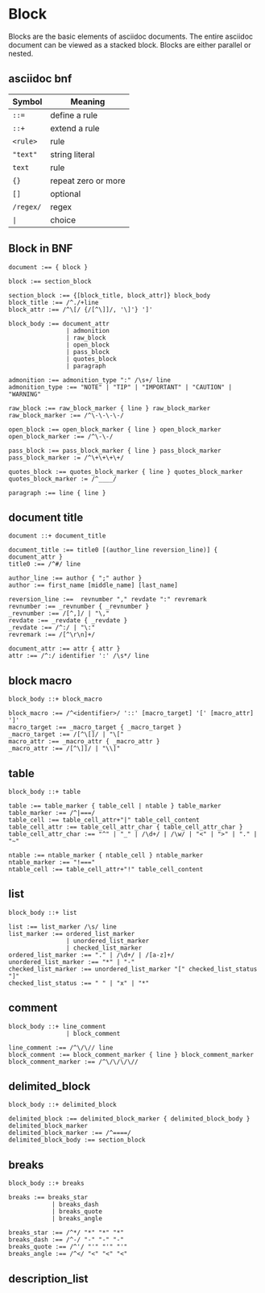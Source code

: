 # Block

Blocks are the basic elements of asciidoc documents. The entire asciidoc document can be viewed as a stacked block.
Blocks are either parallel or nested.

## asciidoc bnf

| Symbol    | Meaning             |
|-----------|---------------------|
| `::=`     | define a rule       |
| `::+`     | extend a rule       |
| `<rule>`  | rule                |
| `"text"`  | string literal      |
| `text`    | rule                |
| `{}`      | repeat zero or more |
| `[]`      | optional            |
| `/regex/` | regex               |
| `\|`      | choice              |

## Block in BNF


```bnf
document :== { block }

block :== section_block

section_block :== {[block_title, block_attr]} block_body
block_title :== /^./+line
block_attr :== /^\[/ {/[^\]]/, '\]'} ']'

block_body :== document_attr
                | admonition
                | raw_block
                | open_block
                | pass_block
                | quotes_block
                | paragraph

admonition :== admonition_type ":" /\s+/ line
admonition_type :== "NOTE" | "TIP" | "IMPORTANT" | "CAUTION" | "WARNING"

raw_block :== raw_block_marker { line } raw_block_marker
raw_block_marker :== /^\-\-\-\-/

open_block :== open_block_marker { line } open_block_marker
open_block_marker :== /^\-\-/

pass_block :== pass_block_marker { line } pass_block_marker
pass_block_marker := /^\+\+\+\+/

quotes_block :== quotes_block_marker { line } quotes_block_marker
quotes_block_marker := /^____/

paragraph :== line { line }
```

## document title

```bnf
document ::+ document_title

document_title :== title0 [(author_line reversion_line)] { document_attr }
title0 :== /^#/ line

author_line :== author { ";" author }
author :== first_name [middle_name] [last_name]

reversion_line :==  revnumber "," revdate ":" revremark
revnumber :== _revnumber { _revnumber }
_revnumber :== /[^,]/ | "\,"
revdate :== _revdate { _revdate }
_revdate :== /^:/ | "\:"
revremark :== /[^\r\n]+/

document_attr :== attr { attr }
attr :== /^:/ identifier ':' /\s*/ line
```

## block macro

```bnf
block_body ::+ block_macro

block_macro :== /^<identifier>/ '::' [macro_target] '[' [macro_attr] ']'
macro_target :== _macro_target { _macro_target }
_macro_target :== /[^\[]/ | "\["
macro_attr :== _macro_attr { _macro_attr }
_macro_attr :== /[^\]]/ | "\\]"

```

## table

```bnf
block_body ::+ table

table :== table_marker { table_cell | ntable } table_marker
table_marker :== /^|===/
table_cell :== table_cell_attr+"|" table_cell_content
table_cell_attr :== table_cell_attr_char { table_cell_attr_char }
table_cell_attr_char :== "^" | "_" | /\d+/ | /\w/ | "<" | ">" | "." | "~"

ntable :== ntable_marker { ntable_cell } ntable_marker
ntable_marker :== "!==="
ntable_cell :== table_cell_attr+"!" table_cell_content
```

## list

```bnf
block_body ::+ list

list :== list_marker /\s/ line
list_marker :== ordered_list_marker
                | unordered_list_marker
                | checked_list_marker
ordered_list_marker :== "." | /\d+/ | /[a-z]+/
unordered_list_marker :== "*" | "-"
checked_list_marker :== unordered_list_marker "[" checked_list_status "]"
checked_list_status :== " " | "x" | "*"
```

## comment

```bnf
block_body ::+ line_comment
                | block_comment

line_comment :== /^\/\// line
block_comment :== block_comment_marker { line } block_comment_marker
block_comment_marker :== /^\/\/\/\//
```

## delimited_block

```bnf
block_body ::+ delimited_block

delimited_block :== delimited_block_marker { delimited_block_body } delimited_block_marker
delimited_block_marker :== /^====/
delimited_block_body :== section_block
```

## breaks

```bnf
block_body ::+ breaks

breaks :== breaks_star
            | breaks_dash
            | breaks_quote
            | breaks_angle

breaks_star :== /^*/ "*" "*" "*"
breaks_dash :== /^-/ "-" "-" "-"
breaks_quote :== /^'/ "'" "'" "'"
breaks_angle :== /^</ "<" "<" "<"
```

## description_list
